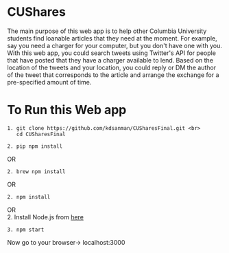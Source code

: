 # CUShares
The main purpose of this web app is to help other Columbia University students find loanable articles that they need at the moment. For example, say you need a charger for your computer, but you don't have one with you. With this web app, you could search tweets using Twitter's API for people that have posted that they have a charger available to lend.
Based on the location of the tweets and your location, you could reply or DM the author of the tweet that corresponds to the article and arrange the exchange for a pre-specified amount of time.

# To Run this Web app
```
1. git clone https://github.com/kdsanman/CUSharesFinal.git <br>
   cd CUSharesFinal
```
```
2. pip npm install
```
OR
```
2. brew npm install
```
OR
```
2. npm install
```
OR <br>
2. Install Node.js from [here](https://nodejs.org/en/download/) <br>
```
3. npm start
```
Now go to your browser-> localhost:3000
